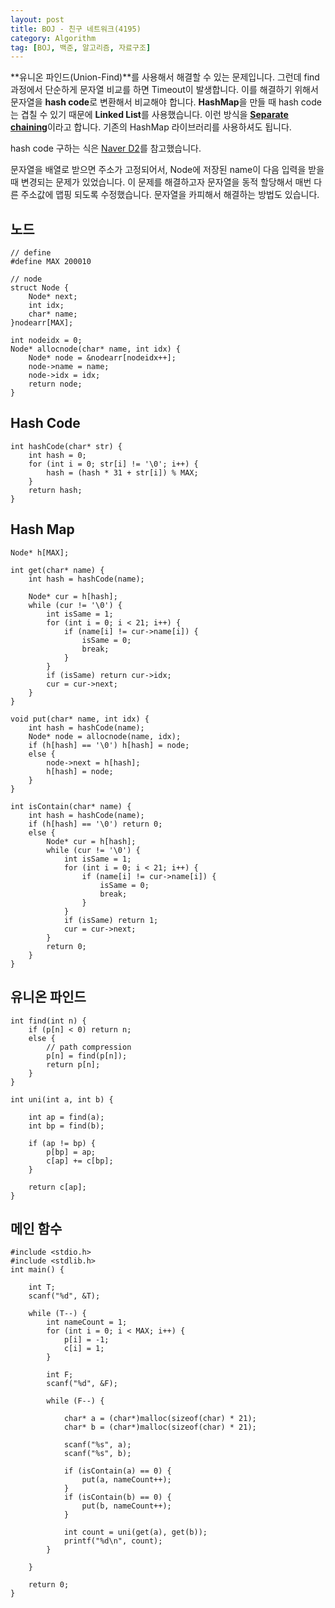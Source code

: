```yaml
---
layout: post
title: BOJ - 친구 네트워크(4195)
category: Algorithm
tag: [BOJ, 백준, 알고리즘, 자료구조]
---
```


**유니온 파인드(Union-Find)**를 사용해서 해결할 수 있는 문제입니다. 그런데 find 과정에서 단순하게 문자열 비교를 하면 Timeout이 발생합니다. 이를 해결하기 위해서 문자열을 **hash code**로 변환해서 비교해야 합니다. **HashMap**을 만들 때 hash code는 겹칠 수 있기 때문에 **Linked List**를 사용했습니다. 이런 방식을 [**Separate chaining**](https://en.wikipedia.org/wiki/Hash_table#Separate_chaining)이라고 합니다. 기존의 HashMap 라이브러리를 사용하셔도 됩니다. 

hash code 구하는 식은 [Naver D2](https://d2.naver.com/helloworld/831311)를 참고했습니다. 

<div class="message">
문자열을 배열로 받으면 주소가 고정되어서, Node에 저장된 name이 다음 입력을 받을 때 변경되는 문제가 있었습니다. 이 문제를 해결하고자 문자열을 동적 할당해서 매번 다른 주소값에 맵핑 되도록 수정했습니다. 문자열을 카피해서 해결하는 방법도 있습니다.
</div>



## 노드
```
// define
#define MAX 200010

// node
struct Node {
	Node* next;
	int idx;
	char* name;
}nodearr[MAX];

int nodeidx = 0;
Node* allocnode(char* name, int idx) {
	Node* node = &nodearr[nodeidx++];
	node->name = name;
	node->idx = idx;
	return node;
}
```

## Hash Code 
```
int hashCode(char* str) {
	int hash = 0;
	for (int i = 0; str[i] != '\0'; i++) {
		hash = (hash * 31 + str[i]) % MAX;
	}
	return hash;
}
```

## Hash Map
```
Node* h[MAX];

int get(char* name) {
	int hash = hashCode(name);

	Node* cur = h[hash];
	while (cur != '\0') {
		int isSame = 1;
		for (int i = 0; i < 21; i++) {
			if (name[i] != cur->name[i]) {
				isSame = 0;
				break;
			}
		}
		if (isSame) return cur->idx;
		cur = cur->next;
	}
}

void put(char* name, int idx) {
	int hash = hashCode(name);
	Node* node = allocnode(name, idx);
	if (h[hash] == '\0') h[hash] = node;
	else {
		node->next = h[hash];
		h[hash] = node;
	}
}

int isContain(char* name) {
	int hash = hashCode(name);
	if (h[hash] == '\0') return 0;
	else {
		Node* cur = h[hash];
		while (cur != '\0') {
			int isSame = 1;
			for (int i = 0; i < 21; i++) {
				if (name[i] != cur->name[i]) {
					isSame = 0;
					break;
				}
			}
			if (isSame) return 1;
			cur = cur->next;
		}
		return 0;
	}
}
```

## 유니온 파인드
```
int find(int n) {
	if (p[n] < 0) return n;
	else {
		// path compression
		p[n] = find(p[n]);
		return p[n];
	}
}

int uni(int a, int b) {

	int ap = find(a);
	int bp = find(b);

	if (ap != bp) {
		p[bp] = ap;
		c[ap] += c[bp];
	}

	return c[ap];
}
```

## 메인 함수
```
#include <stdio.h>
#include <stdlib.h>
int main() {

	int T;
	scanf("%d", &T);

	while (T--) {
		int nameCount = 1;
		for (int i = 0; i < MAX; i++) {
			p[i] = -1;
			c[i] = 1;
		}

		int F;
		scanf("%d", &F);

		while (F--) {

			char* a = (char*)malloc(sizeof(char) * 21);
			char* b = (char*)malloc(sizeof(char) * 21);

			scanf("%s", a);
			scanf("%s", b);

			if (isContain(a) == 0) {
				put(a, nameCount++);
			}
			if (isContain(b) == 0) {
				put(b, nameCount++);
			}

			int count = uni(get(a), get(b));
			printf("%d\n", count);
		}

	}

	return 0;
}
```